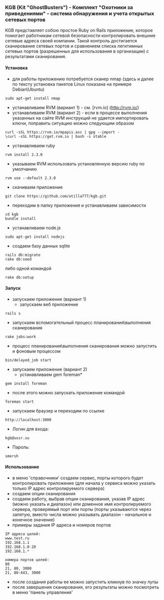 ###  KGB (Kit "GhostBusters") -  Комплект "Охотники за приведениями" - система обнаружения и учета открытых сетевых портов
KGB представляет собою простое Ruby on Rails приложение, которое помогает работникам сетевой безопасности контролировать внешние сетевые адреса своей компании.
Такой контроль достигается сканирование сетевых портов и сравнением списка легитимных сетевых портов (разрешенных для использования в организации) с результатами сканирования.

#### Установка
* для работы приложению потребуется сканер nmap (здесь и далее по тексту установка пакетов Linux показана на примере Debian\Ubuntu)
```
sudo apt-get install nmap
```
* устанавливаем RVM (вариант 1) - см. [rvm.io] (http://rvm.io/)
* устанавливаем RVM (вариант 2) - если в процессе выполнения указанных на сайте RVM инструкций не удается импортировать ключи, поправить ситуацию можно следующим образом
```
curl -sSL https://rvm.io/mpapis.asc | gpg --import -
\curl -sSL https://get.rvm.io | bash -s stable
```
* устанавливаем ruby
```
rvm install 2.3.0
```
* указываем RVM использовать установленную версию ruby по умолчанию
```
rvm use --default 2.3.0
```
* скачиваем приложение
```
git clone https://github.com/atilla777/kgb.git
```
* переходим в папку приложения и устанавливаем зависимости
```
cd kgb
bundle install
```
* устанавливаем node.js
```
sudo apt-get install nodejs
```
* создаем базу данных sqlite
```
rails db:migrate
rake db:seed
```
либо одной командой
```
rake db:setup
```
#### Запуск
* запускаем приложение (вариант 1)
  * запускаем веб приложение
```
rails s
```
 * запускаем вспомогательный процесс планирования\выполнения сканирования
```
rake jobs:work
```
 * процесс планирования\выполнения сканирования можно запустить и фоновым процессом
```
bin/delayed_job start
```
* запускаем приложение (вариант 2)
  * устанавливаем gem foreman*
```
gem install foreman
```
* после этого можно запускать приложение командой
```
foreman start
```
* запускаем браузер и переходим по ссылке
```
http://localhost:3000
```
* Логин для входа:
```
kgb@ussr.su
```
* Пароль:
```
smersh
```
#### Использование
* в меню 'справочники' создаем сервиc, порты которого будет контролировать приложение (для начала у сервиса можно указать только IP адрес контролируемого сервера)
* создаем опции сканирования
* создаем работу, выбрав опции сканирования, указав IP адрес (можно указать и диапазон) или доменное имя контролируемого сервера, проверямый порт или порты (порты указываются через запятую, вместо числа можно указывать диапазон - начальное и конечное значение) 
* примеры задания IP адреса и номеров портов
```
IP адреса целей:
www.test.ru
192.168.1.1
192.168.1.0-20
192.168.1.*
```
```
номера портов целей:
80
21, 80, 3000
21, 80-443, 3000
```
* после создания работы ее можно запустить кликнув по значку лупы
* после завершения сканирования, его результаты можно посмотреть в меню 'панель управления'
